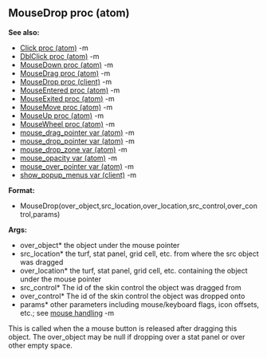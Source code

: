 ## MouseDrop proc (atom)
**See also:**
*   [Click proc (atom)](/ref/atom/proc/Click.md) -m
*   [DblClick proc (atom)](/ref/atom/proc/DblClick.md) -m
*   [MouseDown proc (atom)](/ref/atom/proc/MouseDown.md) -m
*   [MouseDrag proc (atom)](/ref/atom/proc/MouseDrag.md) -m
*   [MouseDrop proc (client)](/ref/client/proc/MouseDrop.md) -m
*   [MouseEntered proc (atom)](/ref/atom/proc/MouseEntered.md) -m
*   [MouseExited proc (atom)](/ref/atom/proc/MouseExited.md) -m
*   [MouseMove proc (atom)](/ref/atom/proc/MouseMove.md) -m
*   [MouseUp proc (atom)](/ref/atom/proc/MouseUp.md) -m
*   [MouseWheel proc (atom)](/ref/atom/proc/MouseWheel.md) -m
*   [mouse_drag_pointer var (atom)](/ref/atom/var/mouse_drag_pointer.md) -m
*   [mouse_drop_pointer var (atom)](/ref/atom/var/mouse_drop_pointer.md) -m
*   [mouse_drop_zone var (atom)](/ref/atom/var/mouse_drop_zone.md) -m
*   [mouse_opacity var (atom)](/ref/atom/var/mouse_opacity.md) -m
*   [mouse_over_pointer var (atom)](/ref/atom/var/mouse_over_pointer.md) -m
*   [show_popup_menus var (client)](/ref/client/var/show_popup_menus.md) -m
<!-- -->
**Format:**
*   MouseDrop(over_object,src_location,over_location,src_control,over_control,params)
<!-- -->
**Args:**
*   over_object* the object under the mouse pointer
*   src_location* the turf, stat panel, grid cell, etc. from where the
    src object was dragged
*   over_location* the turf, stat panel, grid cell, etc. containing the
    object under the mouse pointer
*   src_control* The id of the skin control the object was dragged from
*   over_control* The id of the skin control the object was dropped onto
*   params* other parameters including mouse/keyboard flags, icon
    offsets, etc.; see [mouse handling](/ref/DM/mouse.md) -m

This is called when the a mouse button is released after
dragging this object. The over_object may be null if dropping over a
stat panel or over other empty space.